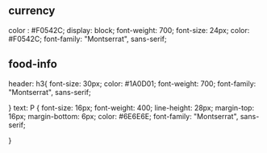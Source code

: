 ## currency 
 color : #F0542C;
     display: block;
    font-weight: 700;
    font-size: 24px;
    color: #F0542C;
    font-family: "Montserrat", sans-serif;


## food-info 
header: h3{
        font-size: 30px;
    color: #1A0D01;
    font-weight: 700;
    font-family: "Montserrat", sans-serif;

}
text: P {
        font-size: 16px;
    font-weight: 400;
    line-height: 28px;
    margin-top: 16px;
    margin-bottom: 6px;
    color: #6E6E6E;
    font-family: "Montserrat", sans-serif;

}
